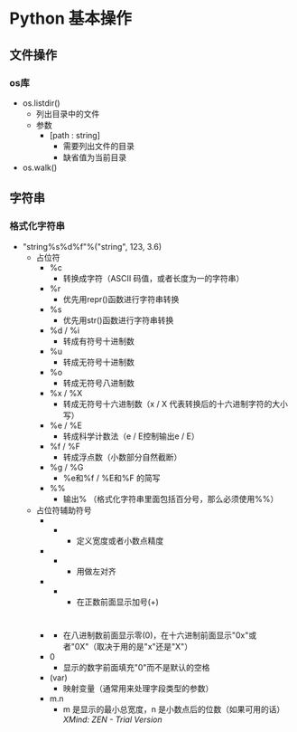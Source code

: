 # Python 基本操作
## 文件操作
### os库
* os.listdir()
    * 列出目录中的文件
    * 参数
        * [path : string]
            * 需要列出文件的目录
            * 缺省值为当前目录
* os.walk()
## 字符串
### 格式化字符串
* "string%s%d%f"%("string", 123, 3.6)
    * 占位符
        * %c
            * 转换成字符（ASCII 码值，或者长度为一的字符串）
        * %r
            * 优先用repr()函数进行字符串转换
        * %s
            * 优先用str()函数进行字符串转换
        * %d / %i
            * 转成有符号十进制数
        * %u
            * 转成无符号十进制数
        * %o
            * 转成无符号八进制数
        * %x / %X
            * 转成无符号十六进制数（x / X 代表转换后的十六进制字符的大小写）
        * %e / %E
            * 转成科学计数法（e / E控制输出e / E）
        * %f / %F
            * 转成浮点数（小数部分自然截断）
        * %g / %G
            * %e和%f / %E和%F 的简写
        * %%
            * 输出% （格式化字符串里面包括百分号，那么必须使用%%）
    * 占位符辅助符号
        * *
            * 定义宽度或者小数点精度
        * -
            * 用做左对齐
        * +
            * 在正数前面显示加号(+)
        * #
            * 在八进制数前面显示零(0)，在十六进制前面显示"0x"或者"0X"（取决于用的是"x"还是"X"）
        * 0
            * 显示的数字前面填充"0"而不是默认的空格
        * (var)
            * 映射变量（通常用来处理字段类型的参数）
        * m.n
            * m 是显示的最小总宽度，n 是小数点后的位数（如果可用的话）
*XMind: ZEN - Trial Version*